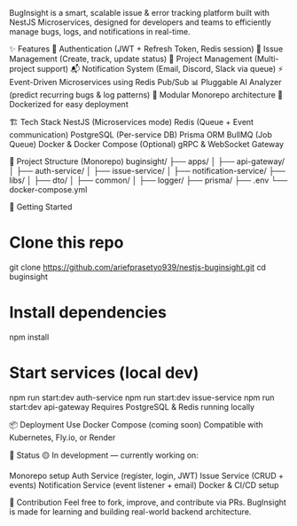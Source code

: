 BugInsight is a smart, scalable issue & error tracking platform built with NestJS Microservices, designed for developers and teams to efficiently manage bugs, logs, and notifications in real-time.

✨ Features
🔐 Authentication (JWT + Refresh Token, Redis session)
🐛 Issue Management (Create, track, update status)
📁 Project Management (Multi-project support)
📬 Notification System (Email, Discord, Slack via queue)
⚡ Event-Driven Microservices using Redis Pub/Sub
📊 Pluggable AI Analyzer (predict recurring bugs & log patterns)
🧱 Modular Monorepo architecture
🐳 Dockerized for easy deployment

🏗️ Tech Stack
NestJS (Microservices mode)
Redis (Queue + Event communication)
PostgreSQL (Per-service DB)
Prisma ORM
BullMQ (Job Queue)
Docker & Docker Compose
(Optional) gRPC & WebSocket Gateway

📁 Project Structure (Monorepo)
buginsight/
├── apps/
│   ├── api-gateway/
│   ├── auth-service/
│   ├── issue-service/
│   ├── notification-service/
├── libs/
│   ├── dto/
│   ├── common/
│   ├── logger/
├── prisma/
├── .env
└── docker-compose.yml

🚀 Getting Started
# Clone this repo
git clone https://github.com/ariefprasetyo939/nestjs-buginsight.git
cd buginsight

# Install dependencies
npm install

# Start services (local dev)
npm run start:dev auth-service
npm run start:dev issue-service
npm run start:dev api-gateway
Requires PostgreSQL & Redis running locally

📦 Deployment
Use Docker Compose (coming soon)
Compatible with Kubernetes, Fly.io, or Render

🧪 Status
🟡 In development — currently working on:

 Monorepo setup
Auth Service (register, login, JWT)
Issue Service (CRUD + events)
Notification Service (event listener + email)
Docker & CI/CD setup

🙌 Contribution
Feel free to fork, improve, and contribute via PRs. BugInsight is made for learning and building real-world backend architecture.
